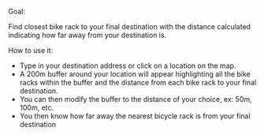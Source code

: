 Goal:Find closest bike rack to your final destination with the distance calculated indicating how far away from your destination is.How to use it:- Type in your destination address or click on a location on the map.- A 200m buffer around your location will appear highlighting all the bike racks within the buffer and the distance from each bike rack to your final destination.- You can then modify the buffer to the distance of your choice, ex: 50m, 100m, etc.- You then know how far away the nearest bicycle rack is from your final destination